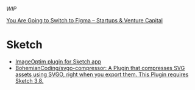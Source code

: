 _WIP_

[You Are Going to Switch to Figma – Startups & Venture Capital](https://medium.com/@tomjohndesign/you-are-going-to-switch-to-figma-351dc05c9a33)

# Sketch
- [ImageOptim plugin for Sketch app](https://imageoptim.com/sketch)
- [BohemianCoding/svgo-compressor: A Plugin that compresses SVG assets using SVGO, right when you export them. This Plugin requires Sketch 3.8.](https://github.com/BohemianCoding/svgo-compressor)